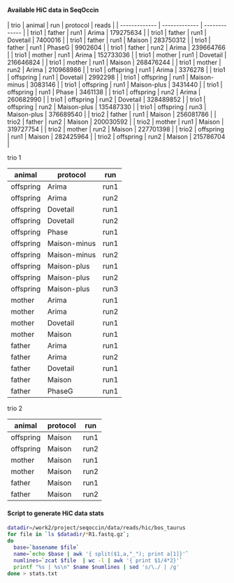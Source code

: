 
#### Available HiC data in SeqOccin

| trio | animal | run | protocol | reads |
| ------------- | ------------- |  ------------- | 
| trio1 | father | run1 | Arima | 179275634 |
| trio1 | father | run1 | Dovetail | 7400016 |
| trio1 | father | run1 | Maison | 283750312 |
| trio1 | father | run1 | PhaseG | 9902604 |
| trio1 | father | run2 | Arima | 239664766 |
| trio1 | mother | run1 | Arima | 152733036 |
| trio1 | mother | run1 | Dovetail | 216646824 |
| trio1 | mother | run1 | Maison | 268476244 |
| trio1 | mother | run2 | Arima | 210968986 |
| trio1 | offspring | run1 | Arima | 3376278 |
| trio1 | offspring | run1 | Dovetail | 2992298 |
| trio1 | offspring | run1 | Maison-minus | 3083146 |
| trio1 | offspring | run1 | Maison-plus | 3431440 |
| trio1 | offspring | run1 | Phase | 3461138 |
| trio1 | offspring | run2 | Arima | 260682990 |
| trio1 | offspring | run2 | Dovetail | 328489852 |
| trio1 | offspring | run2 | Maison-plus | 135487330 |
| trio1 | offspring | run3 | Maison-plus | 376689540 |
| trio2 | father | run1 | Maison | 256081786 |
| trio2 | father | run2 | Maison | 200030592 |
| trio2 | mother | run1 | Maison | 319727754 |
| trio2 | mother | run2 | Maison | 227701398 |
| trio2 | offspring | run1 | Maison | 282425964 |
| trio2 | offspring | run2 | Maison | 215786704 |

trio 1

| animal | protocol | run |
| ------------- | ------------- |  ------------- | 
| offspring  |  Arima | run1 |
| offspring  |  Arima | run2 |
| offspring  |  Dovetail | run1 |
| offspring  |  Dovetail | run2 |
| offspring  |  Phase | run1 |
| offspring  |  Maison-minus | run1 |
| offspring  |  Maison-minus | run2 |
| offspring  |  Maison-plus | run1 |
| offspring  |  Maison-plus | run2 |
| offspring  |  Maison-plus | run3 |
| mother  |  Arima | run1 |
| mother  |  Arima | run2 |
| mother  |  Dovetail | run1 |
| mother  |  Maison| run1 |
| father  |  Arima | run1 |
| father  |  Arima | run2 |
| father  |  Dovetail | run1 |
| father  |  Maison| run1 |
|  father  |  PhaseG| run1 |


trio 2

| animal | protocol | run |
| ------------- | ------------- |  ------------- | 
|  offspring  |  Maison| run1 |
| offspring  |  Maison| run2 |
| mother  |  Maison| run1 |
| mother  |  Maison| run2 |
| father  |  Maison| run1 |
| father  |  Maison| run2 |

#### Script to generate HiC data stats

```bash
datadir=/work2/project/seqoccin/data/reads/hic/bos_taurus
for file in `ls $datadir/*R1.fastq.gz`; 
do
  base=`basename $file`
  name=`echo $base | awk '{ split($1,a,"_"); print a[1]}'`
  numlines=`zcat $file  | wc -l | awk '{ print $1/4*2}'`
  printf "%s | %s\n" $name $numlines | sed 's/\./ | /g'
done > stats.txt
```


